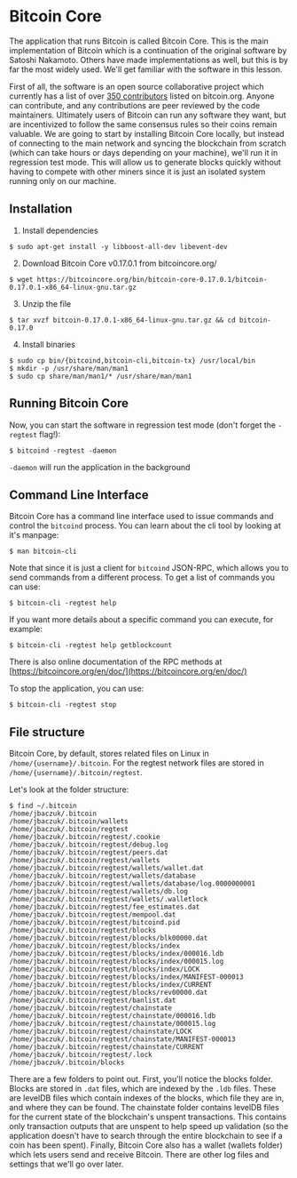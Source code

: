 # Bitcoin Core
The application that runs Bitcoin is called Bitcoin Core. This is the main implementation of Bitcoin which is a continuation of the original software by Satoshi Nakamoto. Others have made implementations as well, but this is by far the most widely used. We'll get familiar with the software in this lesson.

First of all, the software is an open source collaborative project which currently has a list of over [350 contributors](https://bitcoin.org/en/development#bitcoin-core-contributors) listed on bitcoin.org. Anyone can contribute, and any contributions are peer reviewed by the code maintainers. Ultimately users of Bitcoin can run any software they want, but are incentivized to follow the same consensus rules so their coins remain valuable. We are going to start by installing Bitcoin Core locally, but instead of connecting to the main network and syncing the blockchain from scratch (which can take hours or days depending on your machine), we'll run it in regression test mode. This will allow us to generate blocks quickly without having to compete with other miners since it is just an isolated system running only on our machine.

## Installation
1. Install dependencies
```
$ sudo apt-get install -y libboost-all-dev libevent-dev
```
2. Download Bitcoin Core v0.17.0.1 from bitcoincore.org/
```
$ wget https://bitcoincore.org/bin/bitcoin-core-0.17.0.1/bitcoin-0.17.0.1-x86_64-linux-gnu.tar.gz
```
3. Unzip the file
```
$ tar xvzf bitcoin-0.17.0.1-x86_64-linux-gnu.tar.gz && cd bitcoin-0.17.0
```
4. Install binaries
```
$ sudo cp bin/{bitcoind,bitcoin-cli,bitcoin-tx} /usr/local/bin
$ mkdir -p /usr/share/man/man1
$ sudo cp share/man/man1/* /usr/share/man/man1
```

## Running Bitcoin Core
Now, you can start the software in regression test mode (don't forget the `-regtest` flag!):

```
$ bitcoind -regtest -daemon
```

`-daemon` will run the application in the background

## Command Line Interface
Bitcoin Core has a command line interface used to issue commands and control the `bitcoind` process. You can learn about the cli tool by looking at it's manpage:

```
$ man bitcoin-cli
```

Note that since it is just a client for `bitcoind` JSON-RPC, which allows you to send commands from a different process. To get a list of commands you can use:

```
$ bitcoin-cli -regtest help
```

If you want more details about a specific command you can execute, for example:
```
$ bitcoin-cli -regtest help getblockcount
```

There is also online documentation of the RPC methods at [https://bitcoincore.org/en/doc/](https://bitcoincore.org/en/doc/)

To stop the application, you can use:
```
$ bitcoin-cli -regtest stop
```

## File structure
Bitcoin Core, by default, stores related files on Linux in `/home/{username}/.bitcoin`. For the regtest network files are stored in `/home/{username}/.bitcoin/regtest`.

Let's look at the folder structure:
```
$ find ~/.bitcoin
/home/jbaczuk/.bitcoin
/home/jbaczuk/.bitcoin/wallets
/home/jbaczuk/.bitcoin/regtest
/home/jbaczuk/.bitcoin/regtest/.cookie
/home/jbaczuk/.bitcoin/regtest/debug.log
/home/jbaczuk/.bitcoin/regtest/peers.dat
/home/jbaczuk/.bitcoin/regtest/wallets
/home/jbaczuk/.bitcoin/regtest/wallets/wallet.dat
/home/jbaczuk/.bitcoin/regtest/wallets/database
/home/jbaczuk/.bitcoin/regtest/wallets/database/log.0000000001
/home/jbaczuk/.bitcoin/regtest/wallets/db.log
/home/jbaczuk/.bitcoin/regtest/wallets/.walletlock
/home/jbaczuk/.bitcoin/regtest/fee_estimates.dat
/home/jbaczuk/.bitcoin/regtest/mempool.dat
/home/jbaczuk/.bitcoin/regtest/bitcoind.pid
/home/jbaczuk/.bitcoin/regtest/blocks
/home/jbaczuk/.bitcoin/regtest/blocks/blk00000.dat
/home/jbaczuk/.bitcoin/regtest/blocks/index
/home/jbaczuk/.bitcoin/regtest/blocks/index/000016.ldb
/home/jbaczuk/.bitcoin/regtest/blocks/index/000015.log
/home/jbaczuk/.bitcoin/regtest/blocks/index/LOCK
/home/jbaczuk/.bitcoin/regtest/blocks/index/MANIFEST-000013
/home/jbaczuk/.bitcoin/regtest/blocks/index/CURRENT
/home/jbaczuk/.bitcoin/regtest/blocks/rev00000.dat
/home/jbaczuk/.bitcoin/regtest/banlist.dat
/home/jbaczuk/.bitcoin/regtest/chainstate
/home/jbaczuk/.bitcoin/regtest/chainstate/000016.ldb
/home/jbaczuk/.bitcoin/regtest/chainstate/000015.log
/home/jbaczuk/.bitcoin/regtest/chainstate/LOCK
/home/jbaczuk/.bitcoin/regtest/chainstate/MANIFEST-000013
/home/jbaczuk/.bitcoin/regtest/chainstate/CURRENT
/home/jbaczuk/.bitcoin/regtest/.lock
/home/jbaczuk/.bitcoin/blocks
```

There are a few folders to point out. First, you'll notice the blocks folder. Blocks are stored in `.dat` files, which are indexed by the `.ldb` files. These are levelDB files which contain indexes of the blocks, which file they are in, and where they can be found. The chainstate folder contains levelDB files for the current state of the blockchain's unspent transactions. This contains only transaction outputs that are unspent to help speed up validation (so the application doesn't have to search through the entire blockchain to see if a coin has been spent). Finally, Bitcoin Core also has a wallet (wallets folder) which lets users send and receive Bitcoin. There are other log files and settings that we'll go over later.
